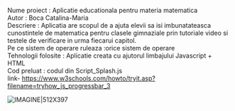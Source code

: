 Nume proiect : Aplicatie educationala pentru materia matematica<br>
Autor : Boca Catalina-Maria<br>
Descriere : Aplicatia are scopul de a ajuta elevii sa isi imbunatateasca cunostintele de matematica pentru clasele gimnaziale prin tutoriale video si testele de verificare in urma fiecarui capitol.<br>
Pe ce sistem de operare ruleaza :orice sistem de operare<br>
Tehnologii folosite : Aplicatie creata cu ajutorul limbajului Javascript + HTML<br>
Cod preluat : codul din Script_Splash.js<br>
              link- https://www.w3schools.com/howto/tryit.asp?filename=tryhow_js_progressbar_3<br>

![IMAGINE|512X397](screen_shot.jpg)<br>



